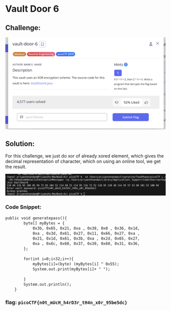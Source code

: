 # Vault Door 6

## Challenge:

![images](images/Vault/vd6q.png)



## Solution:
For this challenge, we just do xor of already xored element, which gives the decimal representation of character, which on using an online tool, we get the result.

![ans](images/Vault/vd6a.png)

### Code Snippet:
```
public void generatepass(){
        byte[] myBytes = {
            0x3b, 0x65, 0x21, 0xa , 0x38, 0x0 , 0x36, 0x1d,
            0xa , 0x3d, 0x61, 0x27, 0x11, 0x66, 0x27, 0xa ,
            0x21, 0x1d, 0x61, 0x3b, 0xa , 0x2d, 0x65, 0x27,
            0xa , 0x6c, 0x60, 0x37, 0x30, 0x60, 0x31, 0x36,
        };

        for(int i=0;i<32;i++){
            myBytes[i]=(byte) (myBytes[i] ^ 0x55);
            System.out.print(myBytes[i]+ " ");

        }
        System.out.println();
    }
```

### flag: ```picoCTF{n0t_mUcH_h4rD3r_tH4n_x0r_95be5dc}```

